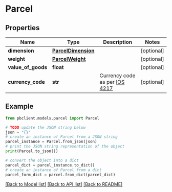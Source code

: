 # Parcel


## Properties

Name | Type | Description | Notes
------------ | ------------- | ------------- | -------------
**dimension** | [**ParcelDimension**](ParcelDimension.md) |  | [optional] 
**weight** | [**ParcelWeight**](ParcelWeight.md) |  | [optional] 
**value_of_goods** | **float** |  | [optional] 
**currency_code** | **str** | Currency code as per [IOS 4217](https://en.wikipedia.org/wiki/ISO_4217) | [optional] 

## Example

```python
from pbclient.models.parcel import Parcel

# TODO update the JSON string below
json = "{}"
# create an instance of Parcel from a JSON string
parcel_instance = Parcel.from_json(json)
# print the JSON string representation of the object
print(Parcel.to_json())

# convert the object into a dict
parcel_dict = parcel_instance.to_dict()
# create an instance of Parcel from a dict
parcel_form_dict = parcel.from_dict(parcel_dict)
```
[[Back to Model list]](../README.md#documentation-for-models) [[Back to API list]](../README.md#documentation-for-api-endpoints) [[Back to README]](../README.md)


